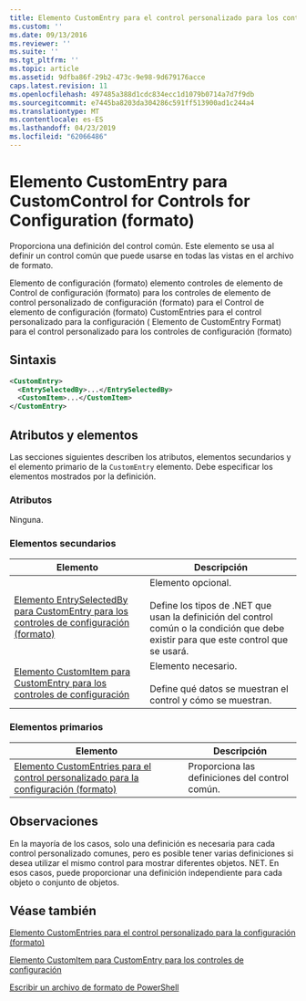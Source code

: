 ```yaml
---
title: Elemento CustomEntry para el control personalizado para los controles de configuración (formato) | Microsoft Docs
ms.custom: ''
ms.date: 09/13/2016
ms.reviewer: ''
ms.suite: ''
ms.tgt_pltfrm: ''
ms.topic: article
ms.assetid: 9dfba86f-29b2-473c-9e98-9d679176acce
caps.latest.revision: 11
ms.openlocfilehash: 497485a388d1cdc834ecc1d1079b0714a7d7f9db
ms.sourcegitcommit: e7445ba8203da304286c591ff513900ad1c244a4
ms.translationtype: MT
ms.contentlocale: es-ES
ms.lasthandoff: 04/23/2019
ms.locfileid: "62066486"
---
```

# <a name="customentry-element-for-customcontrol-for-controls-for-configuration-format"></a>Elemento CustomEntry para CustomControl for Controls for Configuration (formato)

Proporciona una definición del control común. Este elemento se usa al definir un control común que puede usarse en todas las vistas en el archivo de formato.

Elemento de configuración (formato) elemento controles de elemento de Control de configuración (formato) para los controles de elemento de control personalizado de configuración (formato) para el Control de elemento de configuración (formato) CustomEntries para el control personalizado para la configuración ( Elemento de CustomEntry Format) para el control personalizado para los controles de configuración (formato)

## <a name="syntax"></a>Sintaxis

```xml
<CustomEntry>
  <EntrySelectedBy>...</EntrySelectedBy>
  <CustomItem>...</CustomItem>
</CustomEntry>

```

## <a name="attributes-and-elements"></a>Atributos y elementos

Las secciones siguientes describen los atributos, elementos secundarios y el elemento primario de la `CustomEntry` elemento. Debe especificar los elementos mostrados por la definición.

### <a name="attributes"></a>Atributos

Ninguna.

### <a name="child-elements"></a>Elementos secundarios

|Elemento|Descripción|
|-------------|-----------------|
|[Elemento EntrySelectedBy para CustomEntry para los controles de configuración (formato)](./entryselectedby-element-for-customentry-for-controls-for-configuration-format.md)|Elemento opcional.<br /><br /> Define los tipos de .NET que usan la definición del control común o la condición que debe existir para que este control que se usará.|
|[Elemento CustomItem para CustomEntry para los controles de configuración](./customitem-element-for-customentry-for-controls-for-configuration-format.md)|Elemento necesario.<br /><br /> Define qué datos se muestran el control y cómo se muestran.|

### <a name="parent-elements"></a>Elementos primarios

|Elemento|Descripción|
|-------------|-----------------|
|[Elemento CustomEntries para el control personalizado para la configuración (formato)](./customentries-element-for-customcontrol-for-controls-for-configuration-format.md)|Proporciona las definiciones del control común.|

## <a name="remarks"></a>Observaciones

En la mayoría de los casos, solo una definición es necesaria para cada control personalizado comunes, pero es posible tener varias definiciones si desea utilizar el mismo control para mostrar diferentes objetos. NET. En esos casos, puede proporcionar una definición independiente para cada objeto o conjunto de objetos.

## <a name="see-also"></a>Véase también

[Elemento CustomEntries para el control personalizado para la configuración (formato)](./customentries-element-for-customcontrol-for-controls-for-configuration-format.md)

[Elemento CustomItem para CustomEntry para los controles de configuración](./customitem-element-for-customentry-for-controls-for-configuration-format.md)

[Escribir un archivo de formato de PowerShell](./writing-a-powershell-formatting-file.md)
